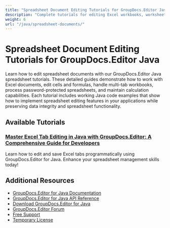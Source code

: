 ```yaml
---
title: "Spreadsheet Document Editing Tutorials for GroupDocs.Editor Java"
description: "Complete tutorials for editing Excel workbooks, worksheets, formulas, and spreadsheet content using GroupDocs.Editor for Java."
weight: 6
url: "/java/spreadsheet-documents/"
---
```


# Spreadsheet Document Editing Tutorials for GroupDocs.Editor Java

Learn how to edit spreadsheet documents with our GroupDocs.Editor Java spreadsheet tutorials. These detailed guides demonstrate how to work with Excel documents, edit cells and formulas, handle multi-tab workbooks, process password-protected spreadsheets, and maintain calculation capabilities. Each tutorial includes working Java code examples that show how to implement spreadsheet editing features in your applications while preserving data integrity and spreadsheet functionality.

## Available Tutorials

### [Master Excel Tab Editing in Java with GroupDocs.Editor&#58; A Comprehensive Guide for Developers](./master-excel-tab-editing-java-groupdocs-editor/)
Learn how to edit and save Excel tabs programmatically using GroupDocs.Editor for Java. Enhance your spreadsheet management skills today!

## Additional Resources

- [GroupDocs.Editor for Java Documentation](https://docs.groupdocs.com/editor/java/)
- [GroupDocs.Editor for Java API Reference](https://reference.groupdocs.com/editor/java/)
- [Download GroupDocs.Editor for Java](https://releases.groupdocs.com/editor/java/)
- [GroupDocs.Editor Forum](https://forum.groupdocs.com/c/editor)
- [Free Support](https://forum.groupdocs.com/)
- [Temporary License](https://purchase.groupdocs.com/temporary-license/)
